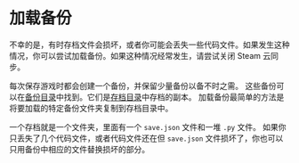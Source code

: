 # 加载备份
不幸的是，有时存档文件会损坏，或者你可能会丢失一些代码文件。如果发生这种情况，你可以尝试加载备份。如果这种情况经常发生，请尝试关闭 Steam 云同步。

每次保存游戏时都会创建一个备份，并保留少量备份以备不时之需。
这些备份可以在[备份目录](persistent_data_path/Backup)中找到。它们是[存档目录](persistent_data_path/Saves)中存档的副本。
加载备份最简单的方法是将要加载的特定备份文件夹复制到存档目录中。

一个存档就是一个文件夹，里面有一个 `save.json` 文件和一堆 `.py` 文件。
如果你只丢失了几个代码文件，或者代码文件还在但 `save.json` 文件损坏了，你也可以只用备份中相应的文件替换损坏的部分。